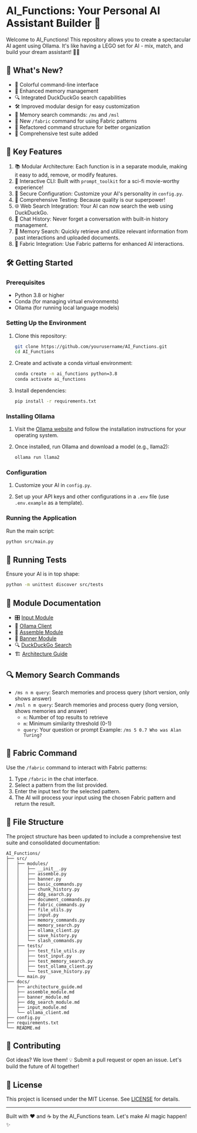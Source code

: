 # AI_Functions: Your Personal AI Assistant Builder 🤖

Welcome to AI_Functions! This repository allows you to create a spectacular AI agent using Ollama. It's like having a LEGO set for AI - mix, match, and build your dream assistant! 🧱✨

## 🚀 What's New?

- 🎨 Colorful command-line interface
- 🧠 Enhanced memory management
- 🔍 Integrated DuckDuckGo search capabilities
- 🛠️ Improved modular design for easy customization
- 🔎 Memory search commands: `/ms` and `/msl`
- 🧵 New `/fabric` command for using Fabric patterns
- 📂 Refactored command structure for better organization
- 🧪 Comprehensive test suite added

## 🌟 Key Features

1. 📚 Modular Architecture: Each function is in a separate module, making it easy to add, remove, or modify features.
2. 💬 Interactive CLI: Built with `prompt_toolkit` for a sci-fi movie-worthy experience!
3. 🔐 Secure Configuration: Customize your AI's personality in `config.py`.
4. 🧪 Comprehensive Testing: Because quality is our superpower!
5. 🌐 Web Search Integration: Your AI can now search the web using DuckDuckGo.
6. 📜 Chat History: Never forget a conversation with built-in history management.
7. 🧠 Memory Search: Quickly retrieve and utilize relevant information from past interactions and uploaded documents.
8. 🧵 Fabric Integration: Use Fabric patterns for enhanced AI interactions.

## 🛠️ Getting Started

### Prerequisites

- Python 3.8 or higher
- Conda (for managing virtual environments)
- Ollama (for running local language models)

### Setting Up the Environment

1. Clone this repository:
   ```bash
   git clone https://github.com/yourusername/AI_Functions.git
   cd AI_Functions
   ```

2. Create and activate a conda virtual environment:
   ```bash
   conda create -n ai_functions python=3.8
   conda activate ai_functions
   ```

3. Install dependencies:
   ```bash
   pip install -r requirements.txt
   ```

### Installing Ollama

1. Visit the [Ollama website](https://ollama.com/) and follow the installation instructions for your operating system.

2. Once installed, run Ollama and download a model (e.g., llama2):
   ```bash
   ollama run llama2
   ```

### Configuration

1. Customize your AI in `config.py`.

2. Set up your API keys and other configurations in a `.env` file (use `.env.example` as a template).

### Running the Application

Run the main script:
```bash
python src/main.py
```

## 🧪 Running Tests

Ensure your AI is in top shape:

```bash
python -m unittest discover src/tests
```

## 📘 Module Documentation

- 🎛️ [Input Module](docs/input_module.md)
- 🤖 [Ollama Client](docs/ollama_client.md)
- 🧩 [Assemble Module](docs/assemble_module.md)
- 🎨 [Banner Module](docs/banner_module.md)
- 🔍 [DuckDuckGo Search](docs/ddg_search_module.md)
- 🏗️ [Architecture Guide](docs/architecture_guide.md)

## 🔍 Memory Search Commands

- `/ms n m query`: Search memories and process query (short version, only shows answer)
- `/msl n m query`: Search memories and process query (long version, shows memories and answer)
  - `n`: Number of top results to retrieve
  - `m`: Minimum similarity threshold (0-1)
  - `query`: Your question or prompt
  Example: `/ms 5 0.7 Who was Alan Turing?`

## 🧵 Fabric Command

Use the `/fabric` command to interact with Fabric patterns:

1. Type `/fabric` in the chat interface.
2. Select a pattern from the list provided.
3. Enter the input text for the selected pattern.
4. The AI will process your input using the chosen Fabric pattern and return the result.

## 📂 File Structure

The project structure has been updated to include a comprehensive test suite and consolidated documentation:

```
AI_Functions/
├── src/
│   ├── modules/
│   │   ├── __init__.py
│   │   ├── assemble.py
│   │   ├── banner.py
│   │   ├── basic_commands.py
│   │   ├── chunk_history.py
│   │   ├── ddg_search.py
│   │   ├── document_commands.py
│   │   ├── fabric_commands.py
│   │   ├── file_utils.py
│   │   ├── input.py
│   │   ├── memory_commands.py
│   │   ├── memory_search.py
│   │   ├── ollama_client.py
│   │   ├── save_history.py
│   │   └── slash_commands.py
│   ├── tests/
│   │   ├── test_file_utils.py
│   │   ├── test_input.py
│   │   ├── test_memory_search.py
│   │   ├── test_ollama_client.py
│   │   └── test_save_history.py
│   └── main.py
├── docs/
│   ├── architecture_guide.md
│   ├── assemble_module.md
│   ├── banner_module.md
│   ├── ddg_search_module.md
│   ├── input_module.md
│   └── ollama_client.md
├── config.py
├── requirements.txt
└── README.md
```

## 🤝 Contributing

Got ideas? We love them! 💡 Submit a pull request or open an issue. Let's build the future of AI together!

## 📜 License

This project is licensed under the MIT License. See [LICENSE](LICENSE) for details.

---

Built with ❤️ and ☕ by the AI_Functions team. Let's make AI magic happen! ✨
